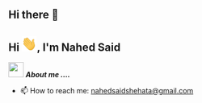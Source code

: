 ## Hi there 👋
## Hi <img src="https://raw.githubusercontent.com/ABSphreak/ABSphreak/master/gifs/Hi.gif" width="30px" height ="30px">, I'm Nahed Said
<img src="https://media3.giphy.com/media/WFZvB7VIXBgiz3oDXE/giphy.gif"  width="30px" height ="30px">&nbsp;***About me ....***
- 📫 How to reach me: nahedsaidshehata@gmail.com
